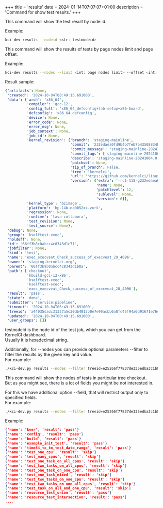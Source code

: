 +++
title = 'results'
date = 2024-01-14T07:07:07+01:00
description = 'Command for show test results.'
+++

This command will show the test result by node id.

Example:
```sh
kci-dev results --nodeid <str: testnodeid>
```

This command will show the results of tests by page nodes limit and page offset.

Example:
```sh
kci-dev results --nodes --limit <int: page nodes limit> --offset <int: page nodes offset>
```

Result sample:
```yaml
{'artifacts': None,
 'created': '2024-10-04T00:49:15.691000',
 'data': {'arch': 'x86_64',
          'compiler': 'gcc-12',
          'config_full': 'x86_64_defconfig+lab-setup+x86-board',
          'defconfig': 'x86_64_defconfig',
          'device': None,
          'error_code': None,
          'error_msg': None,
          'job_context': None,
          'job_id': None,
          'kernel_revision': {'branch': 'staging-mainline',
                              'commit': '232edaea0fd9b4b7feb7b43508834bba7e820584',
                              'commit_message': 'staging-mainline-20241004.0',
                              'commit_tags': ['staging-mainline-20241004.0'],
                              'describe': 'staging-mainline-20241004.0',
                              'patchset': None,
                              'tip_of_branch': False,
                              'tree': 'kernelci',
                              'url': 'https://github.com/kernelci/linux.git',
                              'version': {'extra': '-rc1-115-g232edaea0fd9b',
                                          'name': None,
                                          'patchlevel': 12,
                                          'sublevel': None,
                                          'version': 6}},
          'kernel_type': 'bzimage',
          'platform': 'hp-14b-na0052xx-zork',
          'regression': None,
          'runtime': 'lava-collabora',
          'test_revision': None,
          'test_source': None},
 'debug': None,
 'group': 'kselftest-exec',
 'holdoff': None,
 'id': '66ff3b8c0abcc4c8343d1c71',
 'jobfilter': None,
 'kind': 'test',
 'name': 'exec_execveat_Check_success_of_execveat_20_4096',
 'owner': 'staging.kernelci.org',
 'parent': '66ff3b8b0abcc4c8343d1b8a',
 'path': ['checkout',
          'kbuild-gcc-12-x86',
          'kselftest-exec',
          'kselftest-exec',
          'exec_execveat_Check_success_of_execveat_20_4096'],
 'result': 'pass',
 'state': 'done',
 'submitter': 'service:pipeline',
 'timeout': '2024-10-04T06:49:15.691000',
 'treeid': 'a44035dadc31327a5c30db4013b0e7e90acbb6a8fc45f94a6d91671e76cdfd8a',
 'updated': '2024-10-04T00:49:15.691000',
 'user_groups': []}
```

testnodeid is the node id of the test job, which you can get from the KernelCI dashboard.  
Usually it is hexadecimal string.  

Additionally, for --nodes you can provide optional parameters --filter to filter the results by the given key and value.  
For example:
```sh
./kci-dev.py results --nodes --filter treeid=e25266f77837de335edba3c1b8d2a04edc2bfb195b77c44711d81ebea4494140 --filter kind=test
```
This command will show the nodes of tests in particular tree checkout.  
But as you might see, there is a lot of fields you might be not interested in.  

For this we have additional option --field, that will restrict output only to specified fields.  
For example:
```sh
./kci-dev.py results --nodes --filter treeid=e25266f77837de335edba3c1b8d2a04edc2bfb195b77c44711d81ebea4494140 --filter kind=test --field name --field result
```
Example:

```json
{'name': 'kver', 'result': 'pass'}
{'name': 'config', 'result': 'pass'}
{'name': 'build', 'result': 'pass'}
{'name': 'example_init_test', 'result': 'pass'}
{'name': 'time64_to_tm_test_date_range', 'result': 'pass'}
{'name': 'test_one_cpu', 'result': 'skip'}
{'name': 'test_many_cpus', 'result': 'skip'}
{'name': 'test_one_task_on_all_cpus', 'result': 'skip'}
{'name': 'test_two_tasks_on_all_cpus', 'result': 'skip'}
{'name': 'test_one_task_on_one_cpu', 'result': 'skip'}
{'name': 'test_one_task_mixed', 'result': 'skip'}
{'name': 'test_two_tasks_on_one_cpu', 'result': 'skip'}
{'name': 'test_two_tasks_on_one_all_cpus', 'result': 'skip'}
{'name': 'test_task_on_all_and_one_cpu', 'result': 'skip'}
{'name': 'resource_test_union', 'result': 'pass'}
{'name': 'resource_test_intersection', 'result': 'pass'}
....
```
